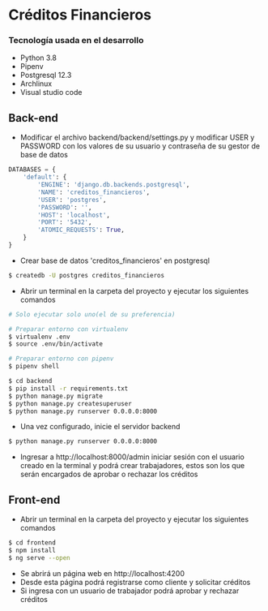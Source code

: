 # Créditos Financieros

### Tecnología usada en el desarrollo

- Python 3.8
- Pipenv
- Postgresql 12.3
- Archlinux
- Visual studio code

## Back-end

- Modificar el archivo backend/backend/settings.py y modificar USER y PASSWORD con los valores de su usuario y contraseña de su gestor de base de datos

```python
DATABASES = {
    'default': {
        'ENGINE': 'django.db.backends.postgresql',
        'NAME': 'creditos_financieros',
        'USER': 'postgres',
        'PASSWORD': '',
        'HOST': 'localhost',
        'PORT': '5432',
        'ATOMIC_REQUESTS': True,
    }
}
```

- Crear base de datos 'creditos_financieros' en postgresql

```bash
$ createdb -U postgres creditos_financieros
```

- Abrir un terminal en la carpeta del proyecto y ejecutar los siguientes comandos

```bash
# Solo ejecutar solo uno(el de su preferencia)

# Preparar entorno con virtualenv
$ virtualenv .env
$ source .env/bin/activate

# Preparar entorno con pipenv
$ pipenv shell
```

```bash
$ cd backend
$ pip install -r requirements.txt
$ python manage.py migrate
$ python manage.py createsuperuser 
$ python manage.py runserver 0.0.0.0:8000
```

- Una vez configurado, inicie el servidor backend

```bash
$ python manage.py runserver 0.0.0.0:8000
```

- Ingresar a http://localhost:8000/admin iniciar sesión con el usuario creado en la terminal y podrá crear trabajadores, estos son los que serán encargados de aprobar o rechazar los créditos

## Front-end

- Abrir un terminal en la carpeta del proyecto y ejecutar los siguientes comandos

```bash
$ cd frontend
$ npm install
$ ng serve --open
```

- Se abrirá un página web en http://localhost:4200
- Desde esta página podrá registrarse como cliente y solicitar créditos
- Si ingresa con un usuario de trabajador podrá aprobar y rechazar créditos